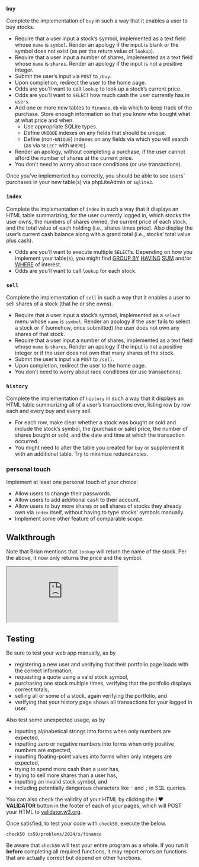### `buy`

Complete the implementation of `buy` in such a way that it enables a user to buy stocks.

- Require that a user input a stock’s symbol, implemented as a text field whose `name` is `symbol`. Render an apology if the input is blank or the symbol does not exist (as per the return value of `lookup`).
- Require that a user input a number of shares, implemented as a text field whose `name` is `shares`. Render an apology if the input is not a positive integer.
- Submit the user’s input via `POST` to `/buy`.
- Upon completion, redirect the user to the home page.
- Odds are you’ll want to call `lookup` to look up a stock’s current price.
- Odds are you’ll want to `SELECT` how much cash the user currently has in `users`.
- Add one or more new tables to `finance.db` via which to keep track of the purchase. Store enough information so that you know who bought what at what price and when.
  - Use appropriate SQLite types.
  - Define `UNIQUE` indexes on any fields that should be unique.
  - Define (non-`UNIQUE`) indexes on any fields via which you will search (as via `SELECT` with `WHERE`).
- Render an apology, without completing a purchase, if the user cannot afford the number of shares at the current price.
- You don’t need to worry about race conditions (or use transactions).

Once you’ve implemented `buy` correctly, you should be able to see users’ purchases in your new table(s) via phpLiteAdmin or `sqlite3`.

### `index`

Complete the implementation of `index` in such a way that it displays an HTML table summarizing, for the user currently logged in, which stocks the user owns, the numbers of shares owned, the current price of each stock, and the total value of each holding (i.e., shares times price). Also display the user’s current cash balance along with a grand total (i.e., stocks’ total value plus cash).

- Odds are you’ll want to execute multiple `SELECT`s. Depending on how you implement your table(s), you might find [GROUP BY](https://www.google.com/search?q=SQLite+GROUP+BY,) [HAVING](https://www.google.com/search?q=SQLite+HAVING,) [SUM](https://www.google.com/search?q=SQLite+SUM,) and/or [WHERE](https://www.google.com/search?q=SQLite+WHERE) of interest.
- Odds are you’ll want to call `lookup` for each stock.

### `sell`

Complete the implementation of `sell` in such a way that it enables a user to sell shares of a stock (that he or she owns).

- Require that a user input a stock’s symbol, implemented as a `select` menu whose `name` is `symbol`. Render an apology if the user fails to select a stock or if (somehow, once submitted) the user does not own any shares of that stock.
- Require that a user input a number of shares, implemented as a text field whose `name` is `shares`. Render an apology if the input is not a positive integer or if the user does not own that many shares of the stock.
- Submit the user’s input via `POST` to `/sell`.
- Upon completion, redirect the user to the home page.
- You don’t need to worry about race conditions (or use transactions).

### `history`

Complete the implementation of `history` in such a way that it displays an HTML table summarizing all of a user’s transactions ever, listing row by row each and every buy and every sell.

- For each row, make clear whether a stock was bought or sold and include the stock’s symbol, the (purchase or sale) price, the number of shares bought or sold, and the date and time at which the transaction occurred.
- You might need to alter the table you created for `buy` or supplement it with an additional table. Try to minimize redundancies.

### personal touch

Implement at least one personal touch of your choice:

- Allow users to change their passwords.
- Allow users to add additional cash to their account.
- Allow users to buy more shares or sell shares of stocks they already own via `index` itself, without having to type stocks’ symbols manually.
- Implement some other feature of comparable scope.

## Walkthrough

<div class="alert alert-info" data-alert="info" role="alert"><p>Note that Brian mentions that <code class="language-plaintext highlighter-rouge">lookup</code> will return the name of the stock. Per the above, it now only returns the price and the symbol.</p></div>

<div class="ratio ratio-16x9" data-video=""><iframe allow="accelerometer; autoplay; encrypted-media; gyroscope; picture-in-picture" allowfullscreen="" class="border" data-video="" src="https://www.youtube.com/embed/7wPTAwT-6bA?modestbranding=0&amp;rel=0&amp;showinfo=0"></iframe></div>

## Testing

Be sure to test your web app manually, as by

- registering a new user and verifying that their portfolio page loads with the correct information,
- requesting a quote using a valid stock symbol,
- purchasing one stock multiple times, verifying that the portfolio displays correct totals,
- selling all or some of a stock, again verifying the portfolio, and
- verifying that your history page shows all transactions for your logged in user.

Also test some unexpected usage, as by

- inputting alphabetical strings into forms when only numbers are expected,
- inputting zero or negative numbers into forms when only positive numbers are expected,
- inputting floating-point values into forms when only integers are expected,
- trying to spend more cash than a user has,
- trying to sell more shares than a user has,
- inputting an invalid stock symbol, and
- including potentially dangerous characters like `'` and `;` in SQL queries.

You can also check the validity of your HTML by clicking the **I ♥ VALIDATOR** button in the footer of each of your pages, which will POST your HTML to [validator.w3.org](https://validator.w3.org/).

Once satisfied, to test your code with `check50`, execute the below.

    check50 cs50/problems/2024/x/finance

<div class="alert alert-warning" data-alert="warning" role="alert"><p>Be aware that <code class="language-plaintext highlighter-rouge">check50</code> will test your entire program as a whole.  If you run it <strong>before</strong> completing all required functions, it may report errors on functions that are actually correct but depend on other functions.</p></div>
